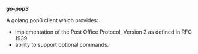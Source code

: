 ***go-pop3***

A golang pop3 client which provides:

- implementation of the Post Office Protocol, Version 3 as defined in RFC 1939.
- ability to support optional commands.
